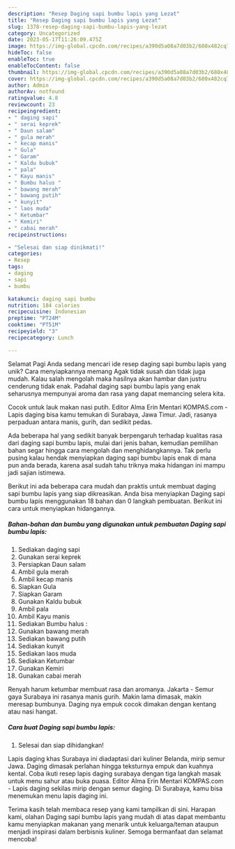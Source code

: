 ```yaml
---
description: "Resep Daging sapi bumbu lapis yang Lezat"
title: "Resep Daging sapi bumbu lapis yang Lezat"
slug: 1378-resep-daging-sapi-bumbu-lapis-yang-lezat
category: Uncategorized
date: 2023-05-17T11:26:09.475Z
image: https://img-global.cpcdn.com/recipes/a390d5a08a7d03b2/680x482cq70/daging-sapi-bumbu-lapis-foto-resep-utama.jpg
hideToc: false
enableToc: true
enableTocContent: false
thumbnail: https://img-global.cpcdn.com/recipes/a390d5a08a7d03b2/680x482cq70/daging-sapi-bumbu-lapis-foto-resep-utama.jpg
cover: https://img-global.cpcdn.com/recipes/a390d5a08a7d03b2/680x482cq70/daging-sapi-bumbu-lapis-foto-resep-utama.jpg
author: Admin
authorAv: notfound
ratingvalue: 4.8
reviewcount: 23
recipeingredient:
- " daging sapi"
- " serai keprek"
- " Daun salam"
- " gula merah"
- " kecap manis"
- " Gula"
- " Garam"
- " Kaldu bubuk"
- " pala"
- " Kayu manis"
- " Bumbu halus "
- " bawang merah"
- " bawang putih"
- " kunyit"
- " laos muda"
- " Ketumbar"
- " Kemiri"
- " cabai merah"
recipeinstructions:

- "Selesai dan siap dinikmati!"
categories:
- Resep
tags:
- daging
- sapi
- bumbu

katakunci: daging sapi bumbu 
nutrition: 184 calories
recipecuisine: Indonesian
preptime: "PT24M"
cooktime: "PT51M"
recipeyield: "3"
recipecategory: Lunch

---
```



Selamat Pagi Anda sedang mencari ide resep daging sapi bumbu lapis yang unik? Cara menyiapkannya memang Agak tidak susah dan tidak juga mudah. Kalau salah mengolah maka hasilnya akan hambar dan justru cenderung tidak enak. Padahal daging sapi bumbu lapis yang enak seharusnya mempunyai aroma dan rasa yang dapat memancing selera kita.


Cocok untuk lauk makan nasi putih. Editor Alma Erin Mentari KOMPAS.com - Lapis daging bisa kamu temukan di Surabaya, Jawa Timur. Jadi, rasanya perpaduan antara manis, gurih, dan sedikit pedas.

Ada beberapa hal yang sedikit banyak berpengaruh terhadap kualitas rasa dari daging sapi bumbu lapis, mulai dari jenis bahan, kemudian pemilihan bahan segar hingga cara mengolah dan menghidangkannya. Tak perlu pusing kalau hendak menyiapkan daging sapi bumbu lapis enak di mana pun anda berada, karena asal sudah tahu triknya maka hidangan ini mampu jadi sajian istimewa.


Berikut ini ada beberapa cara mudah dan praktis untuk membuat daging sapi bumbu lapis yang siap dikreasikan. Anda bisa menyiapkan Daging sapi bumbu lapis menggunakan 18 bahan dan 0 langkah pembuatan. Berikut ini cara untuk menyiapkan hidangannya.

<!--inarticleads1-->

##### Bahan-bahan dan bumbu yang digunakan untuk pembuatan Daging sapi bumbu lapis:

1. Sediakan  daging sapi
1. Gunakan  serai keprek
1. Persiapkan  Daun salam
1. Ambil  gula merah
1. Ambil  kecap manis
1. Siapkan  Gula
1. Siapkan  Garam
1. Gunakan  Kaldu bubuk
1. Ambil  pala
1. Ambil  Kayu manis
1. Sediakan  Bumbu halus :
1. Gunakan  bawang merah
1. Sediakan  bawang putih
1. Sediakan  kunyit
1. Sediakan  laos muda
1. Sediakan  Ketumbar
1. Gunakan  Kemiri
1. Gunakan  cabai merah


Renyah harum ketumbar membuat rasa dan aromanya. Jakarta - Semur gaya Surabaya ini rasanya manis gurih. Makin lama dimasak, makin meresap bumbunya. Daging nya empuk cocok dimakan dengan kentang atau nasi hangat. 

<!--inarticleads2-->

##### Cara buat Daging sapi bumbu lapis:


1. Selesai dan siap dihidangkan!

Lapis daging khas Surabaya ini diadaptasi dari kuliner Belanda, mirip semur Jawa. Daging dimasak perlahan hingga teksturnya empuk dan kuahnya kental. Coba ikuti resep lapis daging surabaya dengan tiga langkah masak untuk menu sahur atau buka puasa. Editor Alma Erin Mentari KOMPAS.com - Lapis daging sekilas mirip dengan semur daging. Di Surabaya, kamu bisa menemukan menu lapis daging ini. 

Terima kasih telah membaca resep yang kami tampilkan di sini. Harapan kami, olahan Daging sapi bumbu lapis yang mudah di atas dapat membantu kamu menyiapkan makanan yang menarik untuk keluarga/teman ataupun menjadi inspirasi dalam berbisnis kuliner. Semoga bermanfaat dan selamat mencoba!
